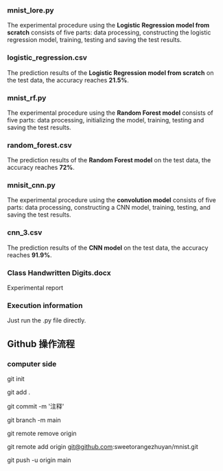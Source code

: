 ### mnist_lore.py
The experimental procedure using the **Logistic Regression model from scratch** consists of five parts: data processing, constructing the logistic regression model, training, testing and saving the test results.
### logistic_regression.csv
The prediction results of the **Logistic Regression model from scratch** on the test data, the accuracy reaches **21.5%**.
### mnist_rf.py
The experimental procedure using the **Random Forest model** consists of five parts: data processing, initializing the model, training, testing and saving the test results.
### random_forest.csv
The prediction results of the **Random Forest model** on the test data, the accuracy reaches **72%**.
### mnisit_cnn.py
The experimental procedure using the **convolution model** consists of five parts: data processing, constructing a CNN model, training, testing, and saving the test results.
### cnn_3.csv
The prediction results of the **CNN model** on the test data, the accuracy reaches **91.9%**.
### Class Handwritten Digits.docx
Experimental report
### Execution information
Just run the .py file directly.


## Github 操作流程
### computer side
git init

git add .

git commit -m '注释'

git branch -m main

git remote remove origin

git remote add origin git@github.com:sweetorangezhuyan/mnist.git

git push -u origin main
